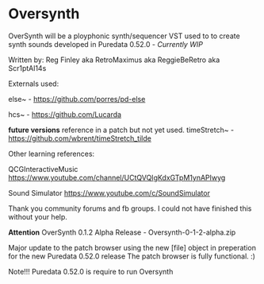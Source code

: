 # Oversynth
OverSynth will be a ployphonic synth/sequencer VST used to to create synth sounds developed in Puredata 0.52.0 - *Currently WIP*

Written by: Reg Finley aka RetroMaximus aka ReggieBeRetro aka Scr1ptAl14s

Externals used:

else~ - https://github.com/porres/pd-else

hcs~ - https://github.com/Lucarda

**future versions** reference in a patch but not yet used.
timeStretch~ - https://github.com/wbrent/timeStretch_tilde

Other learning references:

QCGInteractiveMusic
https://www.youtube.com/channel/UCtQVQIgKdxGTpM1ynAPIwyg

Sound Simulator
https://www.youtube.com/c/SoundSimulator

Thank you community forums and fb groups. 
I could not have finished this without your help.

**Attention** 
OverSynth 0.1.2 Alpha Release - Oversynth-0-1-2-alpha.zip

Major update to the patch browser using the new [file] object in preperation for the new Puredata 0.52.0 release
The patch browser is fully functional. :)

Note!!!
Puredata 0.52.0 is require to run Oversynth

